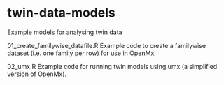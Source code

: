 # twin-data-models
Example models for analysing twin data

01_create_familywise_datafile.R
Example code to create a familywise dataset (i.e. one family per row) for use in OpenMx.

02_umx.R
Example code for running twin models using umx (a simplified version of OpenMx).
